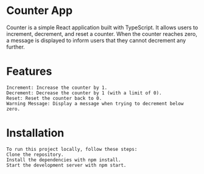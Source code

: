 # Counter App

Counter is a simple React application built with TypeScript. It allows users to increment, decrement, and reset a counter. When the counter reaches zero, a message is displayed to inform users that they cannot decrement any further.

# Features

    Increment: Increase the counter by 1.
    Decrement: Decrease the counter by 1 (with a limit of 0).
    Reset: Reset the counter back to 0.
    Warning Message: Display a message when trying to decrement below zero.

# Installation

    To run this project locally, follow these steps:
    Clone the repository.
    Install the dependencies with npm install.
    Start the development server with npm start.

